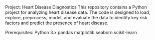Project: Heart Disease Diagnostics
This repository contains a Python project for analyzing heart disease data. The code is designed to load, explore, preprocess, model, and evaluate the data to identify key risk factors and predict the presence of heart disease.

Prerequisites:
Python 3.x
pandas
matplotlib
seaborn
scikit-learn
